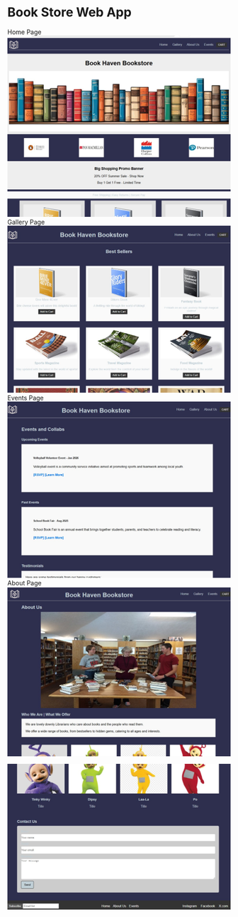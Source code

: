 # Book Store Web App
Home Page
![Home screenshot](project-photo/home1.jpg)
Gallery Page
![Gallery](project-photo/gallery1.jpg)
Events Page
![Events](project-photo/events1.jpg)
About Page
![About us 1](project-photo/about-us1.jpg)

![About us 2](project-photo/about-us2.jpg)